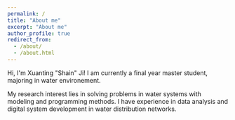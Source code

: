 ```yaml
---
permalink: /
title: "About me"
excerpt: "About me"
author_profile: true
redirect_from: 
  - /about/
  - /about.html
---
```


Hi, I'm Xuanting "Shain" Ji!
I am currently a final year master student, majoring in water environement.

My research interest lies in solving problems in water systems with modeling and programming methods.
I have experience in data analysis and digital system development in water distribution networks.
